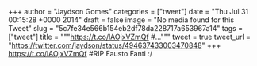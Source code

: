 
+++
author = "Jaydson Gomes"
categories = ["tweet"]
date = "Thu Jul 31 00:15:28 +0000 2014"
draft = false
image = "No media found for this Tweet"
slug = "5c7fe34e566b154eb2df78da228717a653967a14"
tags = ["tweet"]
title = """https://t.co/lAOjxVZmQf #..."""
tweet = true
tweet_url = "https://twitter.com/jaydson/status/494637433003470848"
+++
https://t.co/lAOjxVZmQf #RIP Fausto Fanti :/

